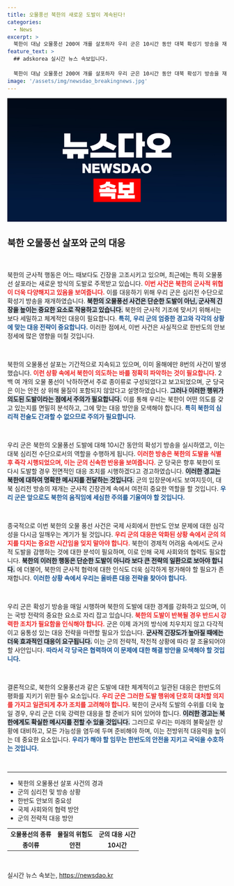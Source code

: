 ```yaml
---
title: 오물풍선 북한의 새로운 도발이 계속된다!
categories:
  - News
excerpt: >
  북한이 대남 오물풍선 200여 개를 살포하자 우리 군은 10시간 동안 대북 확성기 방송을 재개했습니다. 군은 추가 도발 시 강력한 조치를 예고하며, 북한의 상황에도 경고 메시지를 전했습니다. 클릭하여 자세한 내용을 알아보세요!
feature_text: >
  ## adskorea 실시간 뉴스 속보입니다.

  북한이 대남 오물풍선 200여 개를 살포하자 우리 군은 10시간 동안 대북 확성기 방송을 재개했습니다. 군은 추가 도발 시 강력한 조치를 예고하며, 북한의 상황에도 경고 메시지를 전했습니다. 클릭하여 자세한 내용을 알아보세요!
image: '/assets/img/newsdao_breakingnews.jpg'
---
```


<p><img src="/assets/img/newsdao_breakingnews.jpg" alt="adskorea 속보" /></p>

<h2 data-ke-size="size26">북한 오물풍선 살포와 군의 대응</h2>

<p data-ke-size="size16">&nbsp;</p>

<p>북한의 군사적 행동은 어느 때보다도 긴장을 고조시키고 있으며, 최근에는 특히 오물풍선 살포라는 새로운 방식의 도발로 주목받고 있습니다. <b><span style="color: #ee2323;">이번 사건은 북한의 군사적 위협이 더욱 다양해지고 있음을 보여줍니다.</span></b> 이를 대응하기 위해 우리 군은 심리전 수단으로 확성기 방송을 재개하였습니다. <b><span style="background-color: #21538527;">북한의 오물풍선 사건은 단순한 도발이 아닌, 군사적 긴장을 높이는 중요한 요소로 작용하고 있습니다.</span></b> 북한의 군사적 기조에 맞서기 위해서는 보다 세밀하고 체계적인 대응이 필요합니다. <b><span style="color: #1a5490;">특히, 우리 군의 엄중한 경고와 각각의 상황에 맞는 대응 전략이 중요합니다.</span></b> 이러한 점에서, 이번 사건은 사실적으로 한반도의 안보 정세에 많은 영향을 미칠 것입니다.</p>

<p data-ke-size="size16">&nbsp;</p>

<p>북한의 오물풍선 살포는 기간적으로 지속되고 있으며, 이미 올해에만 8번의 사건이 발생했습니다. <b><span style="color: #ee2323;">이런 상황 속에서 북한이 의도하는 바를 정확히 파악하는 것이 필요합니다.</span></b> 2백 여 개의 오물 풍선이 낙하하면서 주로 종이류로 구성되었다고 보고되었으며, 군 당국은 이는 안전 상 위해 물질이 포함되지 않았다고 설명하였습니다. <b><span style="background-color: #21538527;">그러나 이러한 행위가 의도된 도발이라는 점에서 주의가 필요합니다.</span></b> 이를 통해 우리는 북한이 어떤 의도를 갖고 있는지를 면밀히 분석하고, 그에 맞는 대응 방안을 모색해야 합니다. <b><span style="color: #1a5490;">특히 북한의 심리적 전술도 간과할 수 없으므로 주의가 필요합니다.</span></b></p>

<p data-ke-size="size16">&nbsp;</p>

<p>우리 군은 북한의 오물풍선 도발에 대해 10시간 동안의 확성기 방송을 실시하였고, 이는 대북 심리전 수단으로서의 역할을 수행하게 됩니다. <b><span style="color: #ee2323;">이러한 방송은 북한의 도발을 식별 후 즉각 시행되었으며, 이는 군의 신속한 반응을 보여줍니다.</span></b> 군 당국은 향후 북한이 또 다시 도발할 경우 전면적인 대응 조치를 시행하겠다고 경고하였습니다. <b><span style="background-color: #21538527;">이러한 경고는 북한에 대하여 명확한 메시지를 전달하는 것입니다.</span></b> 군의 입장문에서도 보여지듯이, 대북 심리전 방송의 재개는 군사적 긴장관계 속에서 여전히 중요한 역할을 할 것입니다. <b><span style="color: #1a5490;">우리 군은 앞으로도 북한의 움직임에 세심한 주의를 기울여야 할 것입니다.</span></b></p>

<p data-ke-size="size16">&nbsp;</p>

<p>종국적으로 이번 북한의 오물 풍선 사건은 국제 사회에서 한반도 안보 문제에 대한 심각성을 다시금 일깨우는 계기가 될 것입니다. <b><span style="color: #ee2323;">우리 군의 대응은 악화된 상황 속에서 군의 의지를 다지는 중요한 시간임을 잊지 말아야 합니다.</span></b> 북한이 경제적 어려움 속에서도 군사적 도발을 감행하는 것에 대한 분석이 필요하며, 이로 인해 국제 사회와의 협력도 필요합니다. <b><span style="background-color: #21538527;">북한의 이러한 행동은 단순한 도발이 아니라 보다 큰 전략의 일환으로 보아야 합니다.</span></b> 에 더불어, 북한의 군사적 협력에 대한 인식도 더욱 심각하게 평가해야 할 필요가 존재합니다. <b><span style="color: #1a5490;">이러한 상황 속에서 우리는 올바른 대응 전략을 찾아야 합니다.</span></b> </p>

<p data-ke-size="size16">&nbsp;</p>

<p>우리 군은 확성기 방송을 매일 시행하며 북한의 도발에 대한 경계를 강화하고 있으며, 이는 국방 전략의 중요한 요소로 자리 잡고 있습니다. <b><span style="color: #ee2323;">북한의 도발이 반복될 경우 반드시 강력한 조치가 필요함을 인식해야 합니다.</span></b> 군은 이제 과거의 방식에 치우치지 않고 다각적이고 융통성 있는 대응 전략을 마련할 필요가 있습니다. <b><span style="background-color: #21538527;">군사적 긴장도가 높아질 때에는 더욱 효과적인 대응이 요구됩니다.</span></b> 이는 군의 전략적, 작전적 상황에 따라 잘 조율되어야 할 사안입니다. <b><span style="color: #1a5490;">따라서 각 당국은 협력하여 이 문제에 대한 해결 방안을 모색해야 할 것입니다.</span></b></p>

<p data-ke-size="size16">&nbsp;</p>

<p>결론적으로, 북한의 오물풍선과 같은 도발에 대한 체계적이고 일관된 대응은 한반도의 평화를 지키기 위한 필수 요소입니다. <b><span style="color: #ee2323;">우리 군은 그러한 도발 행위에 단호히 대처할 의지를 가지고 일관되게 추가 조치를 고려해야 합니다.</span></b> 북한이 군사적 도발의 수위를 더욱 높일 경우, 우리 군은 더욱 강력한 대응을 할 준비가 되어 있어야 합니다. <b><span style="background-color: #21538527;">이러한 경고는 북한에게도 확실한 메시지를 전할 수 있을 것입니다.</span></b> 그러므로 우리는 미래의 불확실한 상황에 대비하고, 모든 가능성을 염두에 두며 준비해야 하며, 이는 전방위적 대응력을 높이는 데 중요한 요소입니다. <b><span style="color: #1a5490;">우리가 해야 할 임무는 한반도의 안전을 지키고 국익을 수호하는 것입니다.</span></b> </p>

<p data-ke-size="size16">&nbsp;</p>

<hr>

<ul>
    <li>북한의 오물풍선 살포 사건의 경과</li>
    <li>군의 심리전 및 방송 상황</li>
    <li>한반도 안보의 중요성</li>
    <li>국제 사회와의 협력 방안</li>
    <li>군의 전략적 대응 방안</li>
</ul>

<table style="width: 100%;">
    <tr>
        <td style="text-align: center; height: 17px;"><b>오물풍선의 종류</b></td>
        <td style="text-align: center; height: 17px;"><b>물질의 위험도</b></td>
        <td style="text-align: center; height: 17px;"><b>군의 대응 시간</b></td>
    </tr>
    <tr>
        <td style="text-align: center; height: 17px;"><b>종이류</b></td>
        <td style="text-align: center; height: 17px;"><b>안전</b></td>
        <td style="text-align: center; height: 17px;"><b>10시간</b></td>
    </tr>
</table>

<p data-ke-size="size16">&nbsp;</p>
실시간 뉴스 속보는, <a href="https://newsdao.kr" rel="dofollow">https://newsdao.kr</a>


